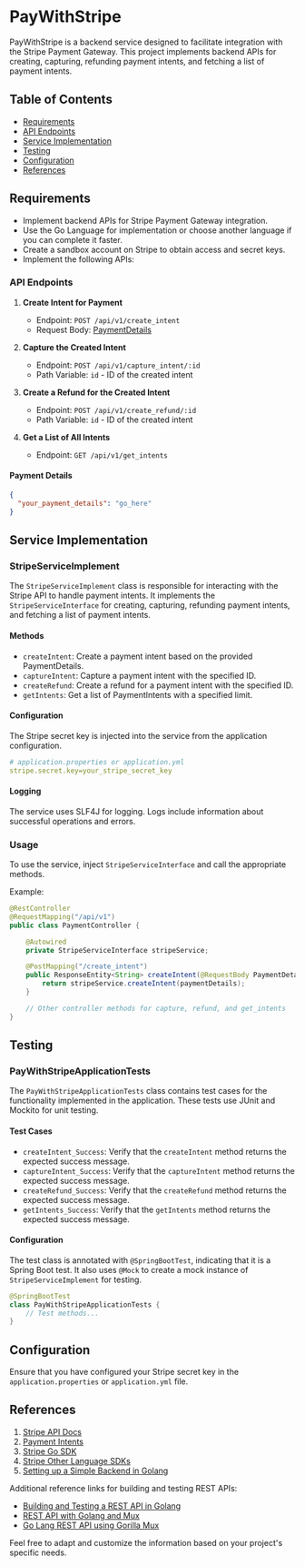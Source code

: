 # PayWithStripe

PayWithStripe is a backend service designed to facilitate integration with the Stripe Payment Gateway. This project implements backend APIs for creating, capturing, refunding payment intents, and fetching a list of payment intents.

## Table of Contents
- [Requirements](#requirements)
- [API Endpoints](#api-endpoints)
- [Service Implementation](#service-implementation)
- [Testing](#testing)
- [Configuration](#configuration)
- [References](#references)

## Requirements

- Implement backend APIs for Stripe Payment Gateway integration.
- Use the Go Language for implementation or choose another language if you can complete it faster.
- Create a sandbox account on Stripe to obtain access and secret keys.
- Implement the following APIs:

### API Endpoints

1. **Create Intent for Payment**
    - Endpoint: `POST /api/v1/create_intent`
    - Request Body: [PaymentDetails](#payment-details)

2. **Capture the Created Intent**
    - Endpoint: `POST /api/v1/capture_intent/:id`
    - Path Variable: `id` - ID of the created intent

3. **Create a Refund for the Created Intent**
    - Endpoint: `POST /api/v1/create_refund/:id`
    - Path Variable: `id` - ID of the created intent

4. **Get a List of All Intents**
    - Endpoint: `GET /api/v1/get_intents`

#### Payment Details
```json
{
  "your_payment_details": "go_here"
}
```

## Service Implementation

### StripeServiceImplement

The `StripeServiceImplement` class is responsible for interacting with the Stripe API to handle payment intents. It implements the `StripeServiceInterface` for creating, capturing, refunding payment intents, and fetching a list of payment intents.

#### Methods

- `createIntent`: Create a payment intent based on the provided PaymentDetails.
- `captureIntent`: Capture a payment intent with the specified ID.
- `createRefund`: Create a refund for a payment intent with the specified ID.
- `getIntents`: Get a list of PaymentIntents with a specified limit.

#### Configuration

The Stripe secret key is injected into the service from the application configuration.

```yaml
# application.properties or application.yml
stripe.secret.key=your_stripe_secret_key
```

#### Logging

The service uses SLF4J for logging. Logs include information about successful operations and errors.

### Usage

To use the service, inject `StripeServiceInterface` and call the appropriate methods.

Example:

```java
@RestController
@RequestMapping("/api/v1")
public class PaymentController {

    @Autowired
    private StripeServiceInterface stripeService;

    @PostMapping("/create_intent")
    public ResponseEntity<String> createIntent(@RequestBody PaymentDetails paymentDetails) {
        return stripeService.createIntent(paymentDetails);
    }

    // Other controller methods for capture, refund, and get_intents
}
```

## Testing

### PayWithStripeApplicationTests

The `PayWithStripeApplicationTests` class contains test cases for the functionality implemented in the application. These tests use JUnit and Mockito for unit testing.

#### Test Cases

- `createIntent_Success`: Verify that the `createIntent` method returns the expected success message.
- `captureIntent_Success`: Verify that the `captureIntent` method returns the expected success message.
- `createRefund_Success`: Verify that the `createRefund` method returns the expected success message.
- `getIntents_Success`: Verify that the `getIntents` method returns the expected success message.

#### Configuration

The test class is annotated with `@SpringBootTest`, indicating that it is a Spring Boot test. It also uses `@Mock` to create a mock instance of `StripeServiceImplement` for testing.

```java
@SpringBootTest
class PayWithStripeApplicationTests {
    // Test methods...
}
```

## Configuration

Ensure that you have configured your Stripe secret key in the `application.properties` or `application.yml` file.

## References

1. [Stripe API Docs](https://stripe.com/docs/api/payment_intents)
2. [Payment Intents](https://stripe.com/docs/payments/payment-intents)
3. [Stripe Go SDK](https://github.com/stripe/stripe-go)
4. [Stripe Other Language SDKs](https://github.com/stripe)
5. [Setting up a Simple Backend in Golang](https://github.com/gorilla/mux)

Additional reference links for building and testing REST APIs:

- [Building and Testing a REST API in Golang](https://kelvinsp.medium.com/building-and-testing-a-rest-api-in-golang-using-gorilla-mux-and-mysql-1f0518818ff6)
- [REST API with Golang and Mux](https://hugo-johnsson.medium.com/rest-api-with-golang-and-mux-e934f581b8b5)
- [Go Lang REST API using Gorilla Mux](https://medium.com/@radadiyasunny970/go-lang-rest-api-using-gorilla-mux-a7dafbb64214)

Feel free to adapt and customize the information based on your project's specific needs.
